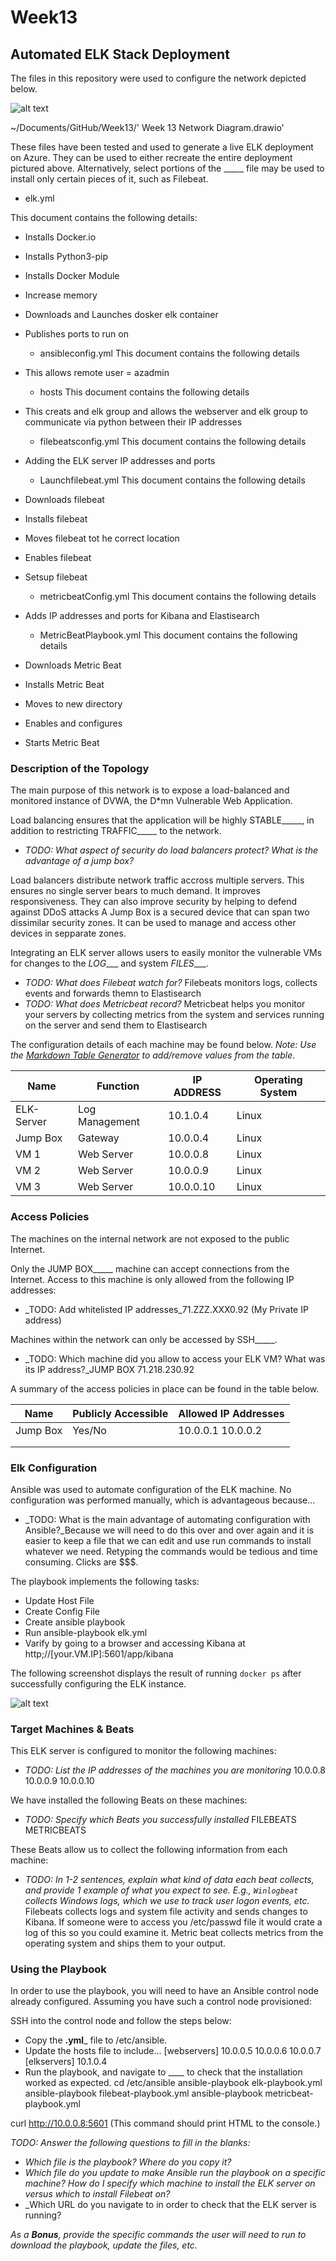 # Week13

## Automated ELK Stack Deployment

The files in this repository were used to configure the network depicted below.

![alt text](https://github.com/raymonfrench/Week13/blob/main/Network%20Diagram%20Week%2013.PNG "RedTeam Net")

~/Documents/GitHub/Week13/'
Week 13 Network Diagram.drawio'

These files have been tested and used to generate a live ELK deployment on Azure. They can be used to either recreate the entire deployment pictured above. Alternatively, select portions of the _____ file may be used to install only certain pieces of it, such as Filebeat.

  - elk.yml

This document contains the following details:
- Installs Docker.io
- Installs Python3-pip
- Installs Docker Module
- Increase memory
- Downloads and Launches dosker elk container
- Publishes ports to run on

  - ansibleconfig.yml
This document contains the following details
- This allows remote user = azadmin

  - hosts
This document contains the following details
- This creats and elk group and allows the webserver and elk group to communicate via python between their IP addresses

  - filebeatsconfig.yml
This document contains the following details
- Adding the ELK server IP addresses and ports

  - Launchfilebeat.yml
This document contains the following details
- Downloads filebeat
- Installs filebeat
- Moves filebeat tot he correct location
- Enables filebeat
- Setsup filebeat

  - metricbeatConfig.yml
This document contains the following details
- Adds IP addresses and ports for Kibana and Elastisearch

  - MetricBeatPlaybook.yml
This document contains the following details
- Downloads Metric Beat
- Installs Metric Beat
- Moves to new directory
- Enables and configures
- Starts Metric Beat

### Description of the Topology

The main purpose of this network is to expose a load-balanced and monitored instance of DVWA, the D*mn Vulnerable Web Application.

Load balancing ensures that the application will be highly STABLE_____, in addition to restricting TRAFFIC_____ to the network.
- _TODO: What aspect of security do load balancers protect? What is the advantage of a jump box?_

Load balancers distribute network traffic accross multiple servers. This ensures no single server bears to much demand. It improves responsiveness. They can also improve security by helping to defend against DDoS attacks
A Jump Box is a secured device that can span two dissimilar security zones. It can be used to manage and access other devices in sepparate zones. 


Integrating an ELK server allows users to easily monitor the vulnerable VMs for changes to the _LOG____ and system _FILES____.
- _TODO: What does Filebeat watch for?_ Filebeats monitors logs, collects events and forwards themn to Elastisearch
- _TODO: What does Metricbeat record?_ Metricbeat helps you monitor your servers by collecting metrics from the system and services running on the server and send them to Elastisearch

The configuration details of each machine may be found below.
_Note: Use the [Markdown Table Generator](http://www.tablesgenerator.com/markdown_tables) to add/remove values from the table_.

| Name       | Function       | IP ADDRESS | Operating System |
|------------|----------------|------------|------------------|
| ELK-Server | Log Management | 10.1.0.4   | Linux            |
| Jump Box   | Gateway        | 10.0.0.4   | Linux            |
| VM 1       | Web Server     | 10.0.0.8   | Linux            |
| VM 2       | Web Server     | 10.0.0.9   | Linux            |
| VM 3       | Web Server     | 10.0.0.10  | Linux            |

### Access Policies

The machines on the internal network are not exposed to the public Internet. 

Only the JUMP BOX_____ machine can accept connections from the Internet. Access to this machine is only allowed from the following IP addresses:
- _TODO: Add whitelisted IP addresses_71.ZZZ.XXX0.92 (My Private IP address)

Machines within the network can only be accessed by SSH_____.
- _TODO: Which machine did you allow to access your ELK VM? What was its IP address?_JUMP BOX 71.218.230.92

A summary of the access policies in place can be found in the table below.

| Name     | Publicly Accessible | Allowed IP Addresses |
|----------|---------------------|----------------------|
| Jump Box | Yes/No              | 10.0.0.1 10.0.0.2    |
|          |                     |                      |
|          |                     |                      |

### Elk Configuration

Ansible was used to automate configuration of the ELK machine. No configuration was performed manually, which is advantageous because...
- _TODO: What is the main advantage of automating configuration with Ansible?_Because we will need to do this over and over again and it is easier to keep a file that we can edit and use run commands to install whatever we need. Retyping the commands would be tedious and time consuming. Clicks are $$$.


The playbook implements the following tasks:
- Update Host File
- Create Config File
- Create ansible playbook
- Run ansible-playbook elk.yml
- Varify by going to a browser and accessing Kibana at http;//[your.VM.IP]:5601/app/kibana

The following screenshot displays the result of running `docker ps` after successfully configuring the ELK instance.

![alt text](https://github.com/raymonfrench/Week13/blob/main/docker_ps_output.PNG "RedTeam Net")

### Target Machines & Beats
This ELK server is configured to monitor the following machines:
- _TODO: List the IP addresses of the machines you are monitoring_
10.0.0.8
10.0.0.9
10.0.0.10

We have installed the following Beats on these machines:
- _TODO: Specify which Beats you successfully installed_
FILEBEATS 
METRICBEATS

These Beats allow us to collect the following information from each machine:
- _TODO: In 1-2 sentences, explain what kind of data each beat collects, and provide 1 example of what you expect to see. E.g., `Winlogbeat` collects Windows logs, which we use to track user logon events, etc._
Filebeats collects logs and system file activity and sends changes to Kibana. If someone were to access you /etc/passwd file it would crate a log of this so you could examine it. Metric beat collects metrics from the operating system and ships them to your output.
### Using the Playbook
In order to use the playbook, you will need to have an Ansible control node already configured. Assuming you have such a control node provisioned: 

SSH into the control node and follow the steps below:
- Copy the __.yml___ file to /etc/ansible.
- Update the hosts file to include...
[webservers]
    10.0.0.5
    10.0.0.6
    10.0.0.7
   [elkservers]
    10.1.0.4
- Run the playbook, and navigate to ____ to check that the installation worked as expected.
cd /etc/ansible
ansible-playbook elk-playbook.yml
ansible-playbook filebeat-playbook.yml
ansible-playbook metricbeat-playbook.yml

curl http://10.0.0.8:5601 (This command should print HTML to the console.)

_TODO: Answer the following questions to fill in the blanks:_
- _Which file is the playbook? Where do you copy it?_
- _Which file do you update to make Ansible run the playbook on a specific machine? How do I specify which machine to install the ELK server on versus which to install Filebeat on?_
- _Which URL do you navigate to in order to check that the ELK server is running?

_As a **Bonus**, provide the specific commands the user will need to run to download the playbook, update the files, etc._
